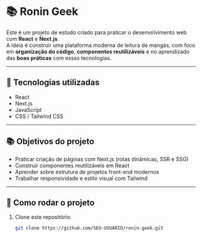 # 📚 Ronin Geek

Este é um projeto de estudo criado para praticar o desenvolvimento web com **React** e **Next.js**.  
A ideia é construir uma plataforma moderna de leitura de mangás, com foco em **organização do código**, **componentes reutilizáveis** e no aprendizado das **boas práticas** com essas tecnologias.

---

## 🔧 Tecnologias utilizadas

- React  
- Next.js  
- JavaScript  
- CSS / Tailwind CSS  

---

## 📚 Objetivos do projeto

- Praticar criação de páginas com Next.js (rotas dinâmicas, SSR e SSG)  
- Construir componentes reutilizáveis em React  
- Aprender sobre estrutura de projetos front-end modernos  
- Trabalhar responsividade e estilo visual com Tailwind  

---

## 🚀 Como rodar o projeto

1. Clone este repositório:
   ```bash
   git clone https://github.com/SEU-USUARIO/ronin-geek.git
